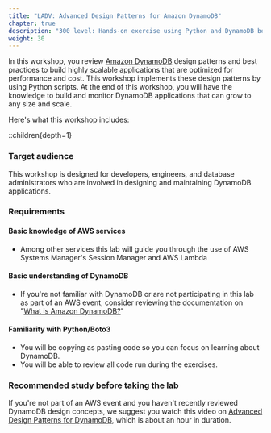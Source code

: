 ```yaml
---
title: "LADV: Advanced Design Patterns for Amazon DynamoDB"
chapter: true
description: "300 level: Hands-on exercise using Python and DynamoDB best practices."
weight: 30
---
```

In this workshop, you review [Amazon DynamoDB](https://docs.aws.amazon.com/amazondynamodb/latest/developerguide/Introduction.html) design patterns and best practices to build highly scalable applications that are optimized for performance and cost. This workshop implements these design patterns by using Python scripts. At the end of this workshop, you will have the knowledge to build and monitor DynamoDB applications that can grow to any size and scale.

Here's what this workshop includes:

::children{depth=1}



### Target audience

This workshop is designed for developers, engineers, and database administrators who are involved in designing and maintaining DynamoDB applications.

### Requirements
#### Basic knowledge of AWS services
- Among other services this lab will guide you through the use of AWS Systems Manager's Session Manager and AWS Lambda

#### Basic understanding of DynamoDB
- If you're not familiar with DynamoDB or are not participating in this lab as part of an AWS event, consider reviewing the documentation on "[What is Amazon DynamoDB?](https://docs.aws.amazon.com/amazondynamodb/latest/developerguide/Introduction.html)"

#### Familiarity with Python/Boto3
- You will be copying as pasting code so you can focus on learning about DynamoDB.
- You will be able to review all code run during the exercises.


### Recommended study before taking the lab

If you're not part of an AWS event and you haven't recently reviewed DynamoDB design concepts, we suggest you watch this video on [Advanced Design Patterns for DynamoDB](:param{key="latest_rh_design_pattern_yt"}), which is about an hour in duration.
